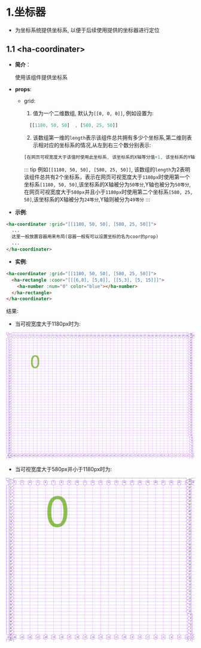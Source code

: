 # 1.坐标器

- 为坐标系统提供坐标系, 以便于后续使用提供的坐标器进行定位

## 1.1 &lt;ha-coordinater>

- **简介**：

  使用该组件提供坐标系

- **props**:

  - grid:

    1. 值为一个二维数组, 默认为`[[0, 0, 0]]`, 例如设置为:
   
      ```js
        [[1180, 50, 50]  , [580, 25, 50]]
      ```

    2. 该数组第一维的`length`表示该组件总共拥有多少个坐标系,第二维则表示相对应的坐标系的情况,从左到右三个数分别表示:

      ```js
      [在网页可视宽度大于该值时使用此坐标系, 该坐标系的X轴等分值+1, 该坐标系的Y轴等分值+1]
      ```

    ::: tip 
    例如`[[1180, 50, 50], [580, 25, 50]]`, 该数组的`length`为2表明该组件总共有2个坐标系，表示在网页可视宽度大于`1180px`时使用第一个坐标系`[1180, 50, 50]`,该坐标系的X轴被分为`50等分`,Y轴也被分为`50等分`,在网页可视宽度大于`580px`并且小于`1180px`时使用第二个坐标系`[580, 25, 50]`,该坐标系的X轴被分为`24等分`,Y轴则被分为`49等分`
    :::

- **示例**:

``` html
<ha-coordinater :grid="[[1180, 50, 50], [580, 25, 50]]">
  ...
  这里一般放置容器用来布局(容器一般有可以设置坐标的名为coor的prop)
  ...
</ha-coordinater>
```

- **实例**:

``` html
<ha-coordinater :grid="[[1180, 50, 50], [580, 25, 50]]">
  <ha-rectangle :coor="[[[6,8], [5,8]], [[5,3], [5, 15]]]">
    <ha-number :num="0" color="blue"></ha-number>
  </ha-rectangle>
</ha-coordinater>
```

结果:
  - 当可视宽度大于1180px时为:

![结果1](../assets/imgs/instances/ha-coordinater/ha-coordinater实例图1.png)

  - 当可视宽度大于580px并小于1180px时为:
  
![结果2](../assets/imgs/instances/ha-coordinater/ha-coordinater实例图2.png)

